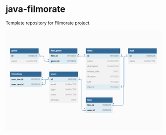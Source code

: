 # java-filmorate
Template repository for Filmorate project.

![Схема базы данных](src/main/resources/scemaImage.png)